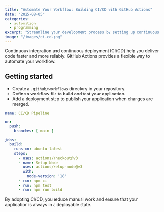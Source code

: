 ```yaml
---
title: "Automate Your Workflow: Building CI/CD with GitHub Actions"
date: "2025-08-05"
categories:
  - automation
  - programming
excerpt: "Streamline your development process by setting up continuous integration and deployment with GitHub Actions."
image: "/images/ci-cd.png"
---
```


Continuous integration and continuous deployment (CI/CD) help you deliver code faster and more reliably. GitHub Actions provides a flexible way to automate your workflow.

## Getting started

- Create a `.github/workflows` directory in your repository.
- Define a workflow file to build and test your application.
- Add a deployment step to publish your application when changes are merged.

```yaml
name: CI/CD Pipeline

on:
  push:
    branches: [ main ]

jobs:
  build:
    runs-on: ubuntu-latest
    steps:
      - uses: actions/checkout@v3
      - name: Setup Node
        uses: actions/setup-node@v3
        with:
          node-version: '18'
      - run: npm ci
      - run: npm test
      - run: npm run build
```

By adopting CI/CD, you reduce manual work and ensure that your application is always in a deployable state.